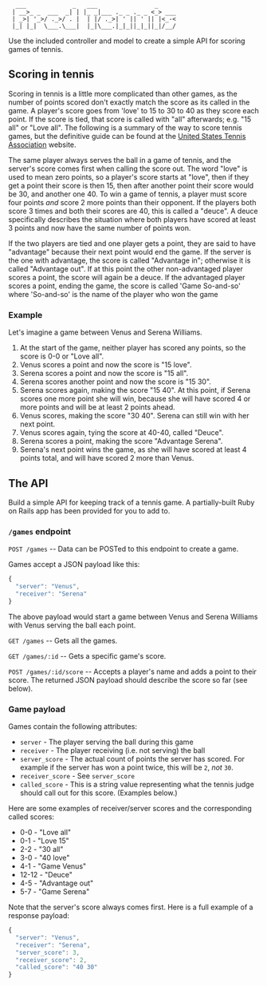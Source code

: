 ```text
  ___             _   ___                _
 | __>_ _  ___  _| | |_ _|___ ._ _ ._ _ <_> ___
 | _>| '_>/ ._>/ . |  | |/ ._>| ' || ' || |<_-<
 |_| |_|  \___.\___|  |_|\___.|_|_||_|_||_|/__/
```
Use the included controller and model to create a simple API for scoring games
of tennis. 

## Scoring in tennis

Scoring in tennis is a little more complicated than other games, as the number
of points scored don't exactly match the score as its called in the game. A
player's score goes from 'love' to 15 to 30 to 40 as they score each point. If the
score is tied, that score is called with "all" afterwards; e.g. "15 all" or
"Love all". The following is a summary of the way to score tennis games, but
the definitive guide can be found at the [United States Tennis
Association](https://www.usta.com/en/home/improve/tips-and-instruction/national/tennis-101--scoring.html)
website.

The same player always serves the ball in a game of tennis, and the server's score comes
first when calling the score out. The word "love" is used to mean zero points,
so a player's score starts at "love", then if they get a point their score is
then 15, then after another point their score would be 30, and another one 40.
To win a game of tennis, a player must score four points _and_ score 2 more
points than their opponent. If the players both score 3 times and both their
scores are 40, this is called a "deuce". A deuce specifically describes the
situation where both players have scored at least 3 points and now have the
same number of points won.

If the two players are tied and one player gets a point, they are said to have
"advantage" because their next point would end the game. If the server is the
one with advantage, the score is called "Advantage in"; otherwise it is called
"Advantage out". If at this point the other non-advantaged player scores a
point, the score will again be a deuce.
If the advantaged player scores a point, ending the game, the score is called 'Game So-and-so' where 'So-and-so' is the name of the player who won the game
### Example

Let's imagine a game between Venus and Serena Williams.

  1. At the start of the game, neither player has scored any points, so the
     score is 0-0 or "Love all".
  2. Venus scores a point and now the score is "15 love".
  3. Serena scores a point and now the score is "15 all".
  4. Serena scores another point and now the score is "15 30".
  5. Serena scores again, making the score "15 40". At this point, if Serena
     scores one more point she will win, because she will have scored 4 or more
     points and will be at least 2 points ahead.
  6. Venus scores, making the score "30 40". Serena can still win with her next
     point.
  7. Venus scores again, tying the score at 40-40, called "Deuce".
  8. Serena scores a point, making the score "Advantage Serena".
  9. Serena's next point wins the game, as she will have scored at least 4
     points total, and will have scored 2 more than Venus.

## The API

Build a simple API for keeping track of a tennis game. A partially-built
Ruby on Rails app has been provided for you to add to.

### `/games` endpoint

`POST /games` -- Data can be POSTed to this endpoint to create a game.

Games accept a JSON payload like this:
```javascript
{
  "server": "Venus",
  "receiver": "Serena"
}
```

The above payload would start a game between Venus and Serena Williams with
Venus serving the ball each point.

`GET /games` -- Gets all the games.

`GET /games/:id` -- Gets a specific game's score.

`POST /games/:id/score` -- Accepts a player's name and adds a point to their
score. The returned JSON payload should describe the score so far (see below).

### Game payload

Games contain the following attributes:

  * `server` - The player serving the ball during this game
  * `receiver` - The player receiving (i.e. not serving) the ball
  * `server_score` - The actual count of points the server has scored. For
    example if the server has won a point twice, this will be `2`, _not_ `30`.
  * `receiver_score` - See `server_score`
  * `called_score` - This is a string value representing what the tennis judge
    should call out for this score. (Examples below.)

Here are some examples of receiver/server scores and the corresponding called
scores:

  * 0-0 - "Love all"
  * 0-1 - "Love 15"
  * 2-2 - "30 all"
  * 3-0 - "40 love"
  * 4-1 - "Game Venus"
  * 12-12 - "Deuce"
  * 4-5 - "Advantage out"
  * 5-7 - "Game Serena"

Note that the server's score always comes first. Here is a full example of a
response payload:

```javascript
{
  "server": "Venus",
  "receiver": "Serena",
  "server_score": 3,
  "receiver_score": 2,
  "called_score": "40 30"
}
```
